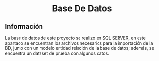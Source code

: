 <p>
    <h1 align="center"> Base De Datos</h1>
</p>

## Información

La base de datos de este proyecto se realizo en SQL SERVER, en este apartado se encuentran los archivos necesarios para la importación de la BD, junto con un modelo entidad relación de la base de datos; además, se encuentra un dataset de prueba con algunos datos.
